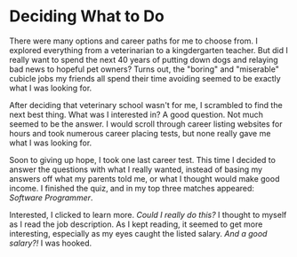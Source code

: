 # Deciding What to Do

There were many options and career paths for me to choose from. I explored everything from a veterinarian to a kingdergarten teacher. But did I really want to spend the next 40 years of putting down dogs and relaying bad news to hopeful pet owners? Turns out, the "boring" and "miserable" cubicle jobs my friends all spend their time avoiding seemed to be exactly what I was looking for.

After deciding that veterinary school wasn't for me, I scrambled to find the next best thing. What was I interested in? A good question. Not much seemed to be the answer. I would scroll through career listing websites for hours and took numerous career placing tests, but none really gave me what I was looking for.

Soon to giving up hope, I took one last career test. This time I decided to answer the questions with what I really wanted, instead of basing my answers off what my parents told me, or what I thought would make good income. I finished the quiz, and in my top three matches appeared: *Software Programmer*.

Interested, I clicked to learn more. *Could I really do this?* I thought to myself as I read the job description. As I kept reading, it seemed to get more interesting, especially as my eyes caught the listed salary. *And a good salary?!* I was hooked. 
